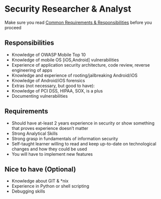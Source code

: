 # Security Researcher & Analyst

Make sure you read [Common Requirements & Responsibilities](https://github.com/appknox/careers#common-requirements--responsibilities) before you proceed

## Responsibilities

* Knowledge of OWASP Mobile Top 10 
* Knowledge of mobile OS [iOS,Android] vulnerabilities 
* Experience of application security architecture, code review, reverse engineering of apps 
* Knowledge and experience of rooting/jailbreaking Android/iOS 
* Knowledge of Android/iOS forensics 
* Extras (not necessary, but good to have): 
* Knowledge of PCI DSS, HIPAA, SOX, is a plus 
* Documenting vulnerabilities


## Requirements

* Should have at-least 2 years experience in security or show something that proves experience doesn’t matter
* Strong Analytical Skills
* Strong grasp in fundamentals of information security
* Self-taught learner willing to read and keep up-to-date on technological changes and how they could be used
* You will have to implement new features


## Nice to have (Optional)

* Knowledge about GIT & *nix
* Experience in Python or shell scripting
* Debugging skills
